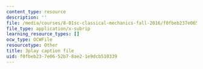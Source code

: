 ```yaml
---
content_type: resource
description: ''
file: /media/courses/8-01sc-classical-mechanics-fall-2016/f0fbeb237e0652b78ae21e9dcb510339_UE-O9TiKOw0.vtt
file_type: application/x-subrip
learning_resource_types: []
ocw_type: OCWFile
resourcetype: Other
title: 3play caption file
uid: f0fbeb23-7e06-52b7-8ae2-1e9dcb510339
---
```

